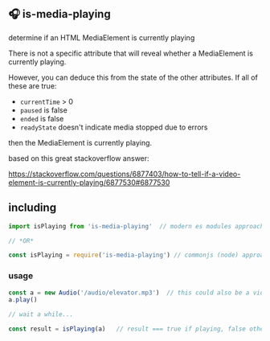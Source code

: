 ## 🎧 is-media-playing

determine if an HTML MediaElement is currently playing

There is not a specific attribute that will reveal whether a MediaElement is currently playing.

However, you can deduce this from the state of the other attributes. If all of these are true:
* `currentTime` > 0
* `paused` is false
* `ended` is false
* `readyState` doesn't indicate media stopped due to errors

then the MediaElement is currently playing.

based on this great stackoverflow answer:

https://stackoverflow.com/questions/6877403/how-to-tell-if-a-video-element-is-currently-playing/6877530#6877530


## including

```javascript
import isPlaying from 'is-media-playing'  // modern es modules approach

// *OR*

const isPlaying = require('is-media-playing') // commonjs (node) approach
```


### usage

```javascript
const a = new Audio('/audio/elevator.mp3')  // this could also be a video element
a.play()

// wait a while...

const result = isPlaying(a)   // result === true if playing, false otherwise
```
